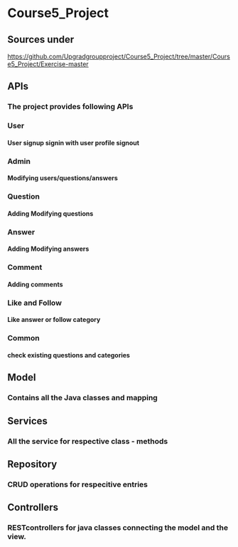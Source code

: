 # Course5_Project

## Sources under 

https://github.com/Upgradgroupproject/Course5_Project/tree/master/Course5_Project/Exercise-master


## APIs
### The project provides following APIs

### User
#### User signup signin with user profile signout
### Admin
#### Modifying users/questions/answers
### Question
#### Adding Modifying questions
### Answer
#### Adding Modifying answers
### Comment
#### Adding comments
### Like and Follow
#### Like answer or follow category
### Common
#### check existing questions and categories


## Model
### Contains all the Java classes and mapping
## Services
### All the service for respective class - methods 
## Repository
### CRUD operations for respecitive entries
## Controllers
### RESTcontrollers for java classes connecting the model and the view.
